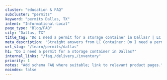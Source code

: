 ```yaml
---
cluster: "education & FAQ"
subcluster: "permits"
keyword: "permits Dallas, TX"
intent: "Informational-Local"
page_type: "Blog/FAQ"
city: "Dallas, TX"
title_tag: "Do I need a permit for a storage container in Dallas? | LC Container"
meta_description: "Straight answers from LC Container: Do I need a permit for a storage container in Dallas?. Local expertise Since 2003."
url_slug: "/learn/permits/dallas"
h1: "Do I need a permit for a storage container in Dallas?"
internal_links: "/faq,/delivery,/inventory"
priority: 1
notes: "Add schema FAQ where suitable; link to relevant product pages."
noindex: false
---
```


<!-- TODO: Add unique city/inventory copy, images, and internal links here. -->
